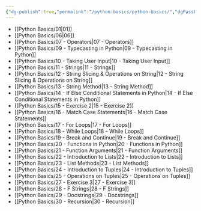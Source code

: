 ```yaml
---
{"dg-publish":true,"permalink":"/python-basics/python-basics/","dgPassFrontmatter":true,"noteIcon":"3","created":"2023-12-10T08:54:08.076+05:30","updated":"2023-12-28T15:04:16.327+05:30"}
---
```



- [[Python Basics/01\|01]]
- [[Python Basics/06\|06]]
- [[Python Basics/07 - Operators\|07 - Operators]]
- [[Python Basics/09 - Typecasting in Python\|09 - Typecasting in Python]]
- [[Python Basics/10 - Taking User Input\|10 - Taking User Input]]
- [[Python Basics/11 - Strings\|11 - Strings]]
- [[Python Basics/12 - String Slicing & Operations on String\|12 - String Slicing & Operations on String]]
- [[Python Basics/13 - String Method\|13 - String Method]]
- [[Python Basics/14 - If Else Conditional Statements in Python\|14 - If Else Conditional Statements in Python]]
- [[Python Basics/15 - Exercise 2\|15 - Exercise 2]]
- [[Python Basics/16 - Match Case Statements\|16 - Match Case Statements]]
- [[Python Basics/17 - For Loops\|17 - For Loops]]
- [[Python Basics/18 - While Loops\|18 - While Loops]]
- [[Python Basics/19 - Break and Continue\|19 - Break and Continue]]
- [[Python Basics/20 - Functions in Python\|20 - Functions in Python]]
- [[Python Basics/21 - Function Arguments\|21 - Function Arguments]]
- [[Python Basics/22 - Introduction to Lists\|22 - Introduction to Lists]]
- [[Python Basics/23 - List Methods\|23 - List Methods]]
- [[Python Basics/24 - Introduction to Tuples\|24 - Introduction to Tuples]]
- [[Python Basics/25 - Operations on Tuples\|25 - Operations on Tuples]]
- [[Python Basics/27 - Exercise 3\|27 - Exercise 3]]
- [[Python Basics/28 - F Strings\|28 - F Strings]]
- [[Python Basics/29 - Docstrings\|29 - Docstrings]]
- [[Python Basics/30 - Recursion\|30 - Recursion]]


